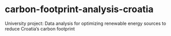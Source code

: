 # carbon-footprint-analysis-croatia
University project: Data analysis for optimizing renewable energy sources to reduce Croatia’s carbon footprint
